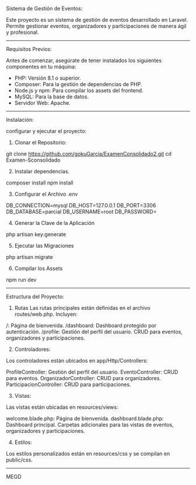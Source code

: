 Sistema de Gestión de Eventos: 

Este proyecto es un sistema de gestión de eventos desarrollado en Laravel. Permite gestionar eventos, organizadores y participaciones de manera ágil y profesional.

--------------------------------------------------

Requisitos Previos:

Antes de comenzar, asegúrate de tener instalados los siguientes componentes en tu máquina:

- PHP: Versión 8.1 o superior.
- Composer: Para la gestión de dependencias de PHP.
- Node.js y npm: Para compilar los assets del frontend.
- MySQL: Para la base de datos.
- Servidor Web: Apache.

--------------------------------------------------------

Instalación:

configurar y ejecutar el proyecto:

1. Clonar el Repositorio:

git clone https://github.com/gokuGarcia/ExamenConsolidado2.git
cd Examen-Sconsolidado


2. Instalar dependencias.

composer install
npm install


3. Configurar el Archivo .env

DB_CONNECTION=mysql
DB_HOST=127.0.0.1
DB_PORT=3306
DB_DATABASE=parcial
DB_USERNAME=root
DB_PASSWORD=

4. Generar la Clave de la Aplicación

php artisan key:generate


5. Ejecutar las Migraciones

php artisan migrate


6. Compilar los Assets

npm run dev

-------------------------------------------------------------------------------------------

Estructura del Proyecto:

1. Rutas
Las rutas principales están definidas en el archivo routes/web.php. Incluyen:

/: Página de bienvenida.
/dashboard: Dashboard protegido por autenticación.
/profile: Gestión del perfil del usuario.
CRUD para eventos, organizadores y participaciones.

2. Controladores:

Los controladores están ubicados en app/Http/Controllers:

ProfileController: Gestión del perfil del usuario.
EventoController: CRUD para eventos.
OrganizadorController: CRUD para organizadores.
ParticipacionController: CRUD para participaciones.

3. Vistas:

Las vistas están ubicadas en resources/views:

welcome.blade.php: Página de bienvenida.
dashboard.blade.php: Dashboard principal.
Carpetas adicionales para las vistas de eventos, organizadores y participaciones.

4. Estilos:

Los estilos personalizados están en resources/css y se compilan en public/css.

-----------------------------------------------------------------------
MEGD


